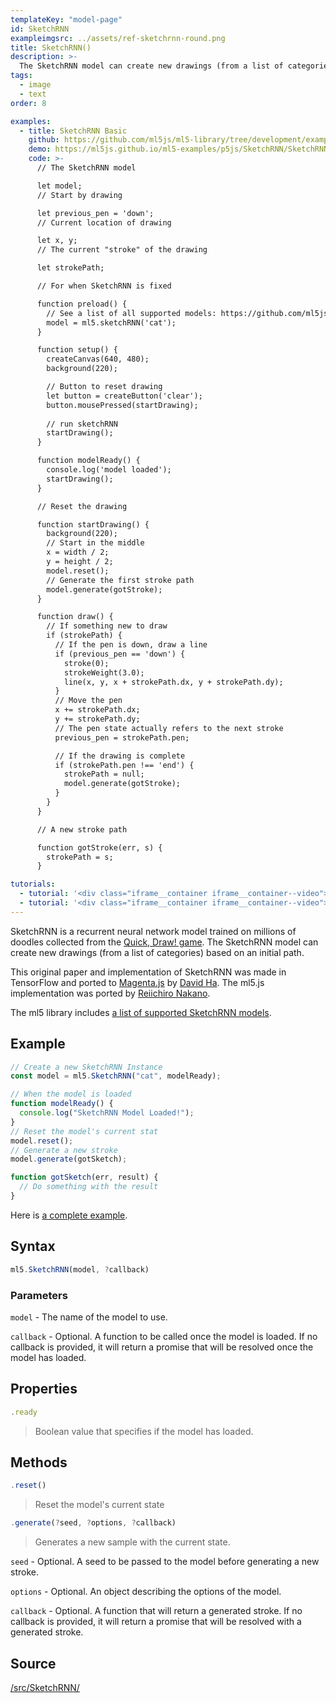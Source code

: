 ```yaml
---
templateKey: "model-page"
id: SketchRNN
exampleimgsrc: ../assets/ref-sketchrnn-round.png
title: SketchRNN()
description: >-
  The SketchRNN model can create new drawings (from a list of categories) based on an initial path.
tags:
  - image
  - text
order: 8

examples:
  - title: SketchRNN Basic
    github: https://github.com/ml5js/ml5-library/tree/development/examples/p5js/SketchRNN/SketchRNN_basic
    demo: https://ml5js.github.io/ml5-examples/p5js/SketchRNN/SketchRNN_basic
    code: >-
      // The SketchRNN model

      let model;
      // Start by drawing

      let previous_pen = 'down';
      // Current location of drawing

      let x, y;
      // The current "stroke" of the drawing

      let strokePath;

      // For when SketchRNN is fixed

      function preload() {
        // See a list of all supported models: https://github.com/ml5js/ml5-library/blob/master/src/SketchRNN/models.js
        model = ml5.sketchRNN('cat');
      }

      function setup() {
        createCanvas(640, 480);
        background(220);

        // Button to reset drawing
        let button = createButton('clear');
        button.mousePressed(startDrawing);
        
        // run sketchRNN
        startDrawing();
      }

      function modelReady() {
        console.log('model loaded');
        startDrawing();
      }

      // Reset the drawing

      function startDrawing() {
        background(220);
        // Start in the middle
        x = width / 2;
        y = height / 2;
        model.reset();
        // Generate the first stroke path
        model.generate(gotStroke);
      }

      function draw() {
        // If something new to draw
        if (strokePath) {
          // If the pen is down, draw a line
          if (previous_pen == 'down') {
            stroke(0);
            strokeWeight(3.0);
            line(x, y, x + strokePath.dx, y + strokePath.dy);
          }
          // Move the pen
          x += strokePath.dx;
          y += strokePath.dy;
          // The pen state actually refers to the next stroke
          previous_pen = strokePath.pen;

          // If the drawing is complete
          if (strokePath.pen !== 'end') {
            strokePath = null;
            model.generate(gotStroke);
          }
        }
      }

      // A new stroke path

      function gotStroke(err, s) {
        strokePath = s;
      }

tutorials:
  - tutorial: '<div class="iframe__container iframe__container--video"><iframe src="https://www.youtube.com/embed/pdaNttb7Mr8" frameborder="0" allow="accelerometer; autoplay; encrypted-media; gyroscope; picture-in-picture" allowfullscreen></iframe></div>'
  - tutorial: '<div class="iframe__container iframe__container--video"><iframe src="https://www.youtube.com/embed/yLuk0twx8Hc" frameborder="0" allow="accelerometer; autoplay; encrypted-media; gyroscope; picture-in-picture" allowfullscreen></iframe></div>'
---
```


SketchRNN is a recurrent neural network model trained on millions of doodles collected from the [Quick, Draw! game](https://quickdraw.withgoogle.com/). The SketchRNN model can create new drawings (from a list of categories) based on an initial path.

This original paper and implementation of SketchRNN was made in TensorFlow and ported to [Magenta.js](https://magenta.tensorflow.org/get-started/#magenta-js) by [David Ha](https://twitter.com/hardmaru). The ml5.js implementation was ported by [Reiichiro Nakano](https://github.com/reiinakano).

The ml5 library includes [a list of supported SketchRNN models](https://github.com/ml5js/ml5-library/blob/master/src/SketchRNN/models.js).

## Example

```javascript
// Create a new SketchRNN Instance
const model = ml5.SketchRNN("cat", modelReady);

// When the model is loaded
function modelReady() {
  console.log("SketchRNN Model Loaded!");
}
// Reset the model's current stat
model.reset();
// Generate a new stroke
model.generate(gotSketch);

function gotSketch(err, result) {
  // Do something with the result
}
```

Here is [a complete example](https://github.com/ml5js/ml5-library/tree/development/examples/p5js/SketchRNN/SketchRNN_basic).

## Syntax

```javascript
ml5.SketchRNN(model, ?callback)
```

### Parameters

`model` - The name of the model to use.

`callback` - Optional. A function to be called once the model is loaded. If no callback is provided, it will return a promise that will be resolved once the model has loaded.

## Properties

```javascript
.ready
```

> Boolean value that specifies if the model has loaded.

## Methods

```javascript
.reset()
```

> Reset the model's current state

```javascript
.generate(?seed, ?options, ?callback)
```

> Generates a new sample with the current state.

`seed` - Optional. A seed to be passed to the model before generating a new stroke.

`options` - Optional. An object describing the options of the model.

`callback` - Optional. A function that will return a generated stroke. If no callback is provided, it will return a promise that will be resolved with a generated stroke.

## Source

[/src/SketchRNN/](https://github.com/ml5js/ml5-library/tree/release/src/SketchRNN)
